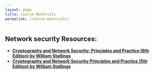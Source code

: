 ```yaml
---
layout: page
title: Course Materials
permalink: /course-materials/
---
```

## Network security Resources:
* [**Cryptography and Network Security: Principles and Practice (6th Edition) by William Stallings**]()
* [**Cryptography and Network Security Principles and Practice (5th Edition) by William Stallings**]()